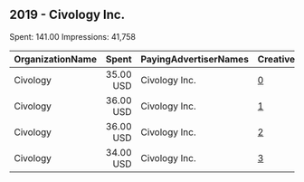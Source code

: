 ## 2019 - Civology Inc. 
Spent: 141.00
Impressions: 41,758

|OrganizationName|Spent|PayingAdvertiserNames|CreativeUrls|Impressions|Genders|AgeBrackets|CountryCodes|BillingAddresses|CandidateBallotInformation|
|:---|---:|:---|:---|---:|:---|:---|:---|:---|:---|
|Civology|35.00 USD|Civology Inc.|[0](https://www.snap.com/political-ads/asset/8618627f2673919202e7e1d6b962b6cb42fbf57e5060348a4422327b25aced53?mediaType=mp4)|11,150||18+|united states|US|Civology|
|Civology|36.00 USD|Civology Inc.|[1](https://www.snap.com/political-ads/asset/d2ecaa0dc5f7968c795a53e7884d0687871976d7195ee1421a26fb39f2fb6383?mediaType=mp4)|10,283||18+|united states|US|Civology|
|Civology|36.00 USD|Civology Inc.|[2](https://www.snap.com/political-ads/asset/9d6f605975764054972089849a70846404000245f28b0284ee7d79a226e60ffb?mediaType=mp4)|10,188||18+|united states|US|Civology|
|Civology|34.00 USD|Civology Inc.|[3](https://www.snap.com/political-ads/asset/73b05af27639af3cf45e2953e8da4fd980638c547f0cb777f190575b0284a433?mediaType=mp4)|10,137||18+|united states|US|Civology|
